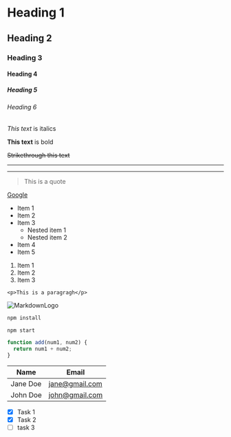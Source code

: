 <!--Headings -->

# Heading 1

## Heading 2

### Heading 3

#### Heading 4

##### Heading 5

###### Heading 6

<!-- Italics -->

_This text_ is italics

<!-- Strong/Bold -->

**This text** is bold

<!-- Strikethrough -->

~~Strikethrough this text~~

<!-- Horizontal Rules -->

---

---

<!-- Block Quote -->

> This is a quote

<!-- Links -->

[Google](https://www.google.com "visit google")

<!-- UL -->

- Item 1
- Item 2
- Item 3
  - Nested item 1
  - Nested item 2
- Item 4
- Item 5

<!-- OL -->

1. Item 1
1. Item 2
1. Item 3

<!-- Inline code block -->

`<p>This is a paragragh</p>`

<!-- Images -->

![MarkdownLogo](https://markdown-here.com/img/icon256.png)

<!-- Github Markdown -->
<!-- code blocks -->

```bash
npm install

npm start
```

```javascript
function add(num1, num2) {
  return num1 + num2;
}
```

<!-- Tables -->

| Name     | Email            |
| -------- | ---------------- |
| Jane Doe | <jane@gmail.com> |
| John Doe | <john@gmail.com> |

<!-- Tasks -->

- [x] Task 1
- [x] Task 2
- [ ] task 3
